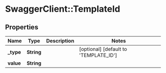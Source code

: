 # SwaggerClient::TemplateId

## Properties
Name | Type | Description | Notes
------------ | ------------- | ------------- | -------------
**_type** | **String** |  | [optional] [default to &#x27;TEMPLATE_ID&#x27;]
**value** | **String** |  | 

